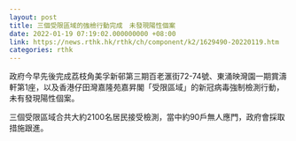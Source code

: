 ```yaml
---
layout: post
title: 三個受限區域的強檢行動完成　未發現陽性個案
date: 2022-01-19 07:19:02.000000000 +08:00
link: https://news.rthk.hk/rthk/ch/component/k2/1629490-20220119.htm
categories: rthk
---
```


政府今早先後完成荔枝角美孚新邨第三期百老滙街72-74號、東涌映灣園一期賞濤軒第1座，以及香港仔田灣嘉隆苑嘉昇閣「受限區域」的新冠病毒強制檢測行動，未有發現陽性個案。

三個受限區域合共大約2100名居民接受檢測，當中約90戶無人應門，政府會採取措施跟進。
